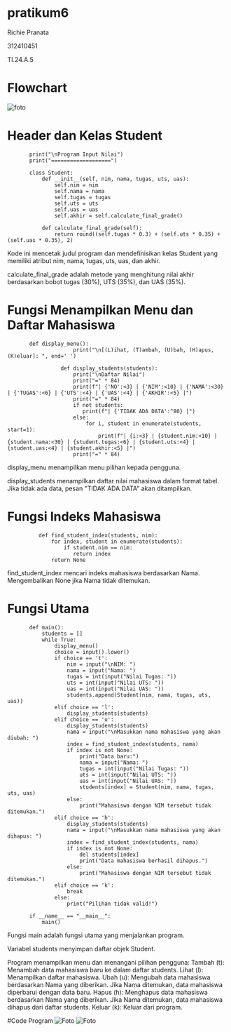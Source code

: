 # pratikum6
Richie Pranata

312410451

TI.24.A.5

# Flowchart
![foto]()

# Header dan Kelas Student 
``` pyhton
       print("\nProgram Input Nilai")
       print("===================")
      
       class Student:
           def __init__(self, nim, nama, tugas, uts, uas):
               self.nim = nim
               self.nama = nama
               self.tugas = tugas
               self.uts = uts
               self.uas = uas
               self.akhir = self.calculate_final_grade()
      
           def calculate_final_grade(self):
               return round((self.tugas * 0.3) + (self.uts * 0.35) + (self.uas * 0.35), 2)
```
Kode ini mencetak judul program dan mendefinisikan kelas Student yang memiliki atribut nim, nama, tugas, uts, uas, dan akhir.

calculate_final_grade adalah metode yang menghitung nilai akhir berdasarkan bobot tugas (30%), UTS (35%), dan UAS (35%).

# Fungsi Menampilkan Menu dan Daftar Mahasiswa
``` pyhton
       def display_menu():
                     print("\n[(L)ihat, (T)ambah, (U)bah, (H)apus, (K)eluar]: ", end=' ')
              
                 def display_students(students):
                     print("\nDaftar Nilai")
                     print("=" * 84)
                     print(f"| {'NO':<3} | {'NIM':<10} | {'NAMA':<30} | {'TUGAS':<6} | {'UTS':<4} | {'UAS':<4} | {'AKHIR':<5} |")
                     print("=" * 84)
                     if not students:
                        print(f"| {'TIDAK ADA DATA':^80} |")
                     else:
                         for i, student in enumerate(students, start=1):
                             print(f"| {i:<3} | {student.nim:<10} | {student.nama:<30} | {student.tugas:<6} | {student.uts:<4} | {student.uas:<4} | {student.akhir:<5} |")
                     print("=" * 84)
```
display_menu menampilkan menu pilihan kepada pengguna.

display_students menampilkan daftar nilai mahasiswa dalam format tabel. Jika tidak ada data, pesan "TIDAK ADA DATA" akan ditampilkan.

# Fungsi Indeks Mahasiswa
``` pyhton
          def find_student_index(students, nim):
              for index, student in enumerate(students):
                  if student.nim == nim:
                     return index
              return None
```
find_student_index mencari indeks mahasiswa berdasarkan Nama. Mengembalikan None jika Nama tidak ditemukan.

# Fungsi Utama 
``` pyhton
       def main():
           students = []
           while True:
               display_menu()
               choice = input().lower()
               if choice == 't':
                   nim = input("\nNIM: ")
                   nama = input("Nama: ")
                   tugas = int(input("Nilai Tugas: "))
                   uts = int(input("Nilai UTS: "))
                   uas = int(input("Nilai UAS: "))
                   students.append(Student(nim, nama, tugas, uts, uas))
               elif choice == 'l':
                   display_students(students)
               elif choice == 'u':
                   display_students(students)
                   nama = input("\nMasukkan nama mahasiswa yang akan diubah: ")
                   index = find_student_index(students, nama)
                   if index is not None:
                       print("Data baru:")
                       nama = input("Nama: ")
                       tugas = int(input("Nilai Tugas: "))
                       uts = int(input("Nilai UTS: "))
                       uas = int(input("Nilai UAS: "))
                       students[index] = Student(nim, nama, tugas, uts, uas)
                   else:
                       print("Mahasiswa dengan NIM tersebut tidak ditemukan.")
               elif choice == 'h':
                   display_students(students)
                   nama = input("\nMasukkan nama mahasiswa yang akan dihapus: ")
                   index = find_student_index(students, nama)
                   if index is not None:
                       del students[index]
                       print("Data mahasiswa berhasil dihapus.")
                   else:
                       print("Mahasiswa dengan NIM tersebut tidak ditemukan.")
               elif choice == 'k':
                   break
               else:
                   print("Pilihan tidak valid!")
       
       if __name__ == "__main__":
           main()
```
Fungsi main adalah fungsi utama yang menjalankan program.

Variabel students menyimpan daftar objek Student.

Program menampilkan menu dan menangani pilihan pengguna:
Tambah (t): Menambah data mahasiswa baru ke dalam daftar students.
Lihat (l): Menampilkan daftar mahasiswa.
Ubah (u): Mengubah data mahasiswa berdasarkan Nama yang diberikan. Jika Nama ditemukan, data mahasiswa diperbarui dengan data baru.
Hapus (h): Menghapus data mahasiswa berdasarkan Nama yang diberikan. Jika Nama ditemukan, data mahasiswa dihapus dari daftar students.
Keluar (k): Keluar dari program.

#Code Program 
![Foto]()
![Foto]()
